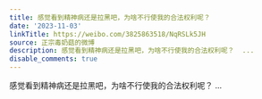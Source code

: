 ```yaml
---
title: 感觉看到精神病还是拉黑吧，为啥不行使我的合法权利呢？
date: '2023-11-03'
linkTitle: https://weibo.com/3825863518/NqRSLk5JH
source: 正宗毒奶菇的微博
description: 感觉看到精神病还是拉黑吧，为啥不行使我的合法权利呢？  ...
disable_comments: true
---
```

感觉看到精神病还是拉黑吧，为啥不行使我的合法权利呢？  ...